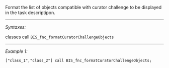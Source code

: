 Format the list of objects compatible with curator challenge to be displayed in the task descriptipon.


---
*Syntaxes:*

classes call `BIS_fnc_formatCuratorChallengeObjects`

---
*Example 1:*

```sqf
["class_1","class_2"] call BIS_fnc_formatCuratorChallengeObjects;
```